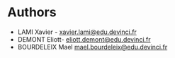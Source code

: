 # Authors
* LAMI Xavier - xavier.lami@edu.devinci.fr
* DEMONT Eliott- eliott.demont@edu.devinci.fr
* BOURDELEIX  Mael mael.bourdeleix@edu.devinci.fr
